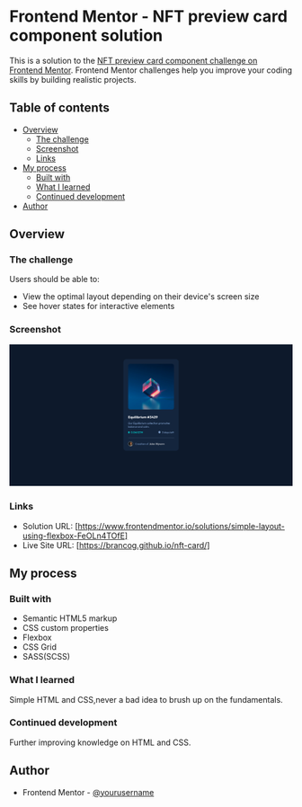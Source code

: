 # Frontend Mentor - NFT preview card component solution

This is a solution to the [NFT preview card component challenge on Frontend Mentor](https://www.frontendmentor.io/challenges/nft-preview-card-component-SbdUL_w0U). Frontend Mentor challenges help you improve your coding skills by building realistic projects. 

## Table of contents

- [Overview](#overview)
  - [The challenge](#the-challenge)
  - [Screenshot](#screenshot)
  - [Links](#links)
- [My process](#my-process)
  - [Built with](#built-with)
  - [What I learned](#what-i-learned)
  - [Continued development](#continued-development)
- [Author](#author)

## Overview

### The challenge

Users should be able to:

- View the optimal layout depending on their device's screen size
- See hover states for interactive elements

### Screenshot

![](nft-preview-card-screenshot.png)


### Links

- Solution URL: [https://www.frontendmentor.io/solutions/simple-layout-using-flexbox-FeOLn4TOfE]
- Live Site URL: [https://brancog.github.io/nft-card/]

## My process

### Built with

- Semantic HTML5 markup
- CSS custom properties
- Flexbox
- CSS Grid
- SASS(SCSS)


### What I learned

Simple HTML and CSS,never a bad idea to brush up on the fundamentals.

### Continued development

Further improving knowledge on HTML and CSS.

## Author

- Frontend Mentor - [@yourusername](https://www.frontendmentor.io/profile/yourusername)
